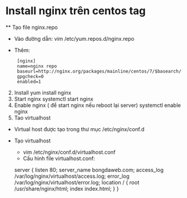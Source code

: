 # Install nginx trên centos tag
** Tạo file nginx.repo
* Vào đường dẫn: vim /etc/yum.repos.d/nginx.repo
* Thêm:
    
       [nginx]
       name=nginx repo
       baseurl=http://nginx.org/packages/mainline/centos/7/$basearch/
       gpgcheck=0
       enabled=1
        
2. Install
   yum install nginx
3. Start nginx
   systemctl start nginx
4. Enable nginx ( để start nginx nếu reboot lại server)
     systemctl enable nginx
5. Tao virtualhost
* Virtual host được tạo trong thư mục /etc/nginx/conf.d
* Tạo virtualhost 
   - vim /etc/nginx/conf.d/virtualhost.conf
   - Cấu hình file virtualhost.conf: 
       
    server {
       listen       80;
       server_name  bongdaweb.com;
       access_log  /var/log/nginx/virtualhost/access.log;
       error_log   /var/log/nginx/virtualhost/error.log;
    location / {
           root   /usr/share/nginx/html;
           index   index.html;
    }
 }
